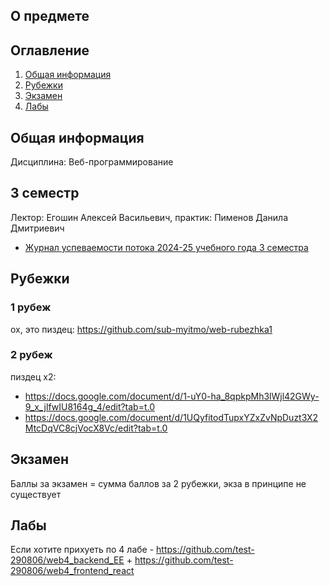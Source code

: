 ## О предмете

## Оглавление
1. [Общая информация](#info)
2. [Рубежки](#rubez)
3. [Экзамен](#exam)
4. [Лабы](#labs)


## Общая информация <a name="info"></a>

Дисциплина: Веб-программирование

## 3 семестр
Лектор: Егошин Алексей Васильевич, практик: Пименов Данила Дмитриевич

- [Журнал успеваемости потока 2024-25 учебного года 3 семестра](https://docs.google.com/spreadsheets/d/1vs1xQkT7KoZPZGVcM2BVqdXDqxqEZBsplkQocgepxxU/edit?gid=1268936541#gid=1268936541)

## Рубежки <a name="rubez"></a>

### 1 рубеж

ох, это пиздец: https://github.com/sub-myitmo/web-rubezhka1


### 2 рубеж

пиздец x2:
- https://docs.google.com/document/d/1-uY0-ha_8qpkpMh3lWjl42GWy-9_x_jlfwIU8164g_4/edit?tab=t.0
- https://docs.google.com/document/d/1UQyfitodTupxYZxZvNpDuzt3X2MtcDqVC8cjVocX8Vc/edit?tab=t.0

## Экзамен <a name="exam"></a>

Баллы за экзамен = сумма баллов за 2 рубежки, экза в принципе не существует

## Лабы <a name="labs"></a>



Если хотите прихуеть по 4 лабе - https://github.com/test-290806/web4_backend_EE + https://github.com/test-290806/web4_frontend_react

